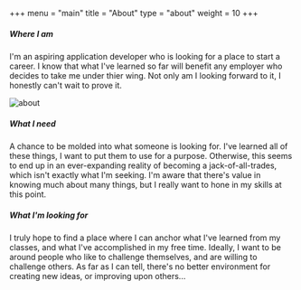 +++
menu = "main"
title = "About"
type = "about"
weight = 10
+++
##### **Where I am**
I'm an aspiring application developer who is looking for a place to start a career.  I know that what I've learned so far will benefit any employer who decides to take me under thier wing.  Not only am I looking forward to it, I honestly can't wait to prove it.

![about](../images/mac.jpg)

##### **What I need**
A chance to be molded into what someone is looking for.  I've learned all of these things, I want to put them to use for a purpose.  Otherwise, this seems to end up in an ever-expanding reality of becoming a jack-of-all-trades, which isn't exactly what I'm seeking.  I'm aware that there's value in knowing much about many things, but I really want to hone in my skills at this point.

##### **What I'm looking for**
I truly hope to find a place where I can anchor what I've learned from my classes, and what I've accomplished in my free time.  Ideally, I want to be around people who like to challenge themselves, and are willing to challenge others. As far as I can tell, there's no better environment for creating new ideas, or improving upon others...